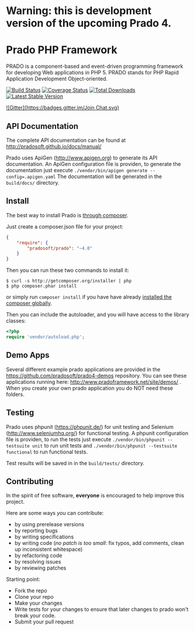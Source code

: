 # Warning: this is development version of the upcoming Prado 4.

# Prado PHP Framework

PRADO is a component-based and event-driven programming framework for developing Web applications in PHP 5.
PRADO stands for PHP Rapid Application Development Object-oriented.

[![Build Status](https://travis-ci.org/pradosoft/prado.png?branch=master)](https://travis-ci.org/pradosoft/prado)
[![Coverage Status](https://coveralls.io/repos/pradosoft/prado/badge.png?branch=master)](https://coveralls.io/r/pradosoft/prado?branch=master)
[![Total Downloads](https://poser.pugx.org/pradosoft/prado/downloads.png)](https://packagist.org/packages/pradosoft/prado)
[![Latest Stable Version](https://poser.pugx.org/pradosoft/prado/v/stable.png)](https://packagist.org/packages/pradosoft/prado)

[![Gitter](https://badges.gitter.im/Join Chat.svg)](https://gitter.im/pradosoft/prado?utm_source=badge&utm_medium=badge&utm_campaign=pr-badge&utm_content=badge)

## API Documentation
The complete API documentation can be found at http://pradosoft.github.io/docs/manual/

Prado uses ApiGen (http://www.apigen.org) to generate its API documentation.
An ApiGen configuration file is providen, to generate the documentation just execute
```./vendor/bin/apigen generate --config=.apigen.yaml```
The documentation will be generated in the `build/docs/` directory.

## Install

The best way to install Prado is [through composer](http://getcomposer.org).

Just create a composer.json file for your project:

```JSON
{
    "require": {
        "pradosoft/prado": "~4.0"
    }
}
```

Then you can run these two commands to install it:

    $ curl -s http://getcomposer.org/installer | php
    $ php composer.phar install

or simply run `composer install` if you have have already [installed the composer globally](http://getcomposer.org/doc/00-intro.md#globally).

Then you can include the autoloader, and you will have access to the library classes:

```php
<?php
require 'vendor/autoload.php';
```
## Demo Apps
Several different example prado applications are provided in the https://github.com/pradosoft/prado4-demos repository. You can see these applications running here: http://www.pradoframework.net/site/demos/ .
When you create your own prado application you do NOT need these folders.

## Testing

Prado uses phpunit (https://phpunit.de/) for unit testing and Selenium (http://www.seleniumhq.org/) for functional testing.
A phpunit configuration file is providen, to run the tests just execute
```./vendor/bin/phpunit --testsuite unit``` to run unit tests and
```./vendor/bin/phpunit --testsuite functional``` to run functional tests.

Test results will be saved in in the `build/tests/` directory.

## Contributing

In the spirit of free software, **everyone** is encouraged to help improve this project.

Here are some ways *you* can contribute:

* by using prerelease versions
* by reporting bugs
* by writing specifications
* by writing code (*no patch is too small*: fix typos, add comments, clean up inconsistent whitespace)
* by refactoring code
* by resolving issues
* by reviewing patches

Starting point:

* Fork the repo
* Clone your repo
* Make your changes
* Write tests for your changes to ensure that later changes to prado won't break your code.
* Submit your pull request

